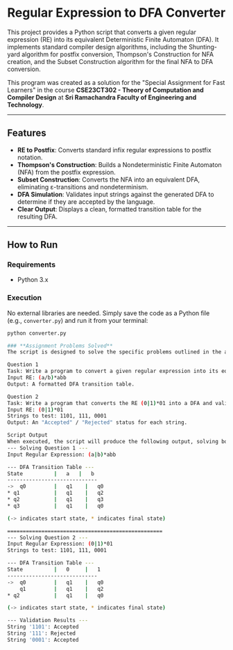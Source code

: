 # Regular Expression to DFA Converter

This project provides a Python script that converts a given regular expression (RE) into its equivalent Deterministic Finite Automaton (DFA). It implements standard compiler design algorithms, including the Shunting-yard algorithm for postfix conversion, Thompson's Construction for NFA creation, and the Subset Construction algorithm for the final NFA to DFA conversion.

This program was created as a solution for the "Special Assignment for Fast Learners" in the course **CSE23CT302 - Theory of Computation and Compiler Design** at **Sri Ramachandra Faculty of Engineering and Technology**.

---
## Features

* **RE to Postfix**: Converts standard infix regular expressions to postfix notation.
* **Thompson's Construction**: Builds a Nondeterministic Finite Automaton (NFA) from the postfix expression.
* **Subset Construction**: Converts the NFA into an equivalent DFA, eliminating ε-transitions and nondeterminism.
* **DFA Simulation**: Validates input strings against the generated DFA to determine if they are accepted by the language.
* **Clear Output**: Displays a clean, formatted transition table for the resulting DFA.

---
## How to Run

### **Requirements**
* Python 3.x

### **Execution**
No external libraries are needed. Simply save the code as a Python file (e.g., `converter.py`) and run it from your terminal:

```bash
python converter.py

### **Assignment Problems Solved**
The script is designed to solve the specific problems outlined in the assignment.

Question 1
Task: Write a program to convert a given regular expression into its equivalent DFA.
Input RE: (a/b)*abb 
Output: A formatted DFA transition table.

Question 2
Task: Write a program that converts the RE (0|1)*01 into a DFA and validates a given set of strings.
Input RE: (0|1)*01 
Strings to test: 1101, 111, 0001 
Output: An "Accepted" / "Rejected" status for each string.

Script Output
When executed, the script will produce the following output, solving both problems sequentially.
--- Solving Question 1 ---
Input Regular Expression: (a|b)*abb

--- DFA Transition Table ---
State          |   a   |   b   
-----------------------------
->  q0         |   q1    |   q0    
* q1           |   q1    |   q2    
* q2           |   q1    |   q3    
* q3           |   q1    |   q0    

(-> indicates start state, * indicates final state)

==================================================
--- Solving Question 2 ---
Input Regular Expression: (0|1)*01
Strings to test: 1101, 111, 0001

--- DFA Transition Table ---
State          |   0     |   1   
-----------------------------
->  q0         |   q1    |   q0    
    q1         |   q1    |   q2    
* q2           |   q1    |   q0    

(-> indicates start state, * indicates final state)

--- Validation Results ---
String '1101': Accepted
String '111': Rejected
String '0001': Accepted
